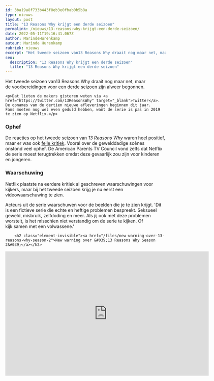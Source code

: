 ```yaml
---
id: 3ba19a8f733b443f8eb3e0fbab0b5b8a
type: nieuws
layout: post
title: "13 Reasons Why krijgt een derde seizoen"
permalink: /nieuws/13-reasons-why-krijgt-een-derde-seizoen/
date: 2022-05-11T19:16:41.067Z
author: MarindeHurenkamp
auteur: Marinde Hurenkamp
rubriek: nieuws
excerpt: "Het tweede seizoen van13 Reasons Why draait nog maar net, maar de voorbereidingen voor een derde seizoen zijn alweer begonnen.  "
seo:
  description: "13 Reasons Why krijgt een derde seizoen"
  title: "13 Reasons Why krijgt een derde seizoen"
---
```

Het tweede seizoen van13 Reasons Why draait nog maar net, maar de voorbereidingen voor een derde seizoen zijn alweer begonnen.  

    <p>Dat lieten de makers gisteren weten via <a href="https://twitter.com/13ReasonsWhy" target="_blank">Twitter</a>. De opnames van de dertien nieuwe afleveringen beginnen dit jaar. Fans moeten nog wel even geduld hebben, want de serie is pas in 2019 te zien op Netflix.</p>
<h3>Ophef</h3>
<p>De reacties op het tweede seizoen van <em>13 Reasons Why</em> waren heel positief, maar er was ook <a href="/nieuws-entertainment/tweede-seizoen-13-reasons-why-krijgt-felle-kritiek">felle kritiek</a>. Vooral over de gewelddadige scènes onstond veel ophef. De American Parents TV Council vond zelfs dat Netflix de serie moest terugtrekken omdat deze gevaarlijk zou zijn voor kinderen en jongeren. </p>
<h3>Waarschuwing</h3>
<p>Netflix plaatste na eerdere kritiek al geschreven waarschuwingen voor kijkers, maar bij het tweede seizoen krijg je nu eerst een videowaarschuwing te zien.</p>
<p>Acteurs uit de serie waarschuwen voor de beelden die je te zien krijgt. 'Dit is een fictieve serie die echte en heftige problemen bespreekt. Seksueel geweld, misbruik, zelfdoding en meer. Als jij ook met deze problemen worstelt, is het misschien niet verstandig om de serie te kijken. Of kijk samen met een volwassene.' <div class="media media-element-container media-default"><div id="file-533632" class="file file-video file-video-youtube">

        <h2 class="element-invisible"><a href="/files/new-warning-over-13-reasons-why-season-2">New warning over &#039;13 Reasons Why Season 2&#039;</a></h2>
    
  
  <div class="content">
    <div class="media-youtube-video media-element file-default media-youtube-1">
  <iframe class="media-youtube-player" width="640" height="390" title="New warning over &#039;13 Reasons Why Season 2&#039;" src="https://www.youtube.com/embed/efEvNBqHXEA?wmode=opaque&controls=" name="New warning over &#039;13 Reasons Why Season 2&#039;" frameborder="0" allowfullscreen="">Video van New warning over &amp;#039;13 Reasons Why Season 2&amp;#039;</iframe>
</div>
  </div>

  
</div>
</div>  
